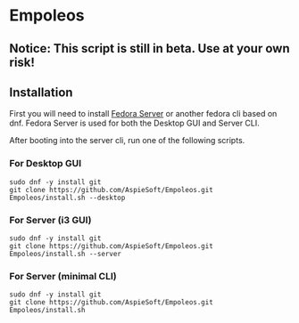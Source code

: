 # Empoleos

## Notice: This script is still in beta. Use at your own risk!

## Installation

First you will need to install [Fedora Server](https://fedoraproject.org/server/download/) or another fedora cli based on dnf.
Fedora Server is used for both the Desktop GUI and Server CLI.

After booting into the server cli, run one of the following scripts.

### For Desktop GUI

```shell
sudo dnf -y install git
git clone https://github.com/AspieSoft/Empoleos.git
Empoleos/install.sh --desktop
```

### For Server (i3 GUI)

```shell
sudo dnf -y install git
git clone https://github.com/AspieSoft/Empoleos.git
Empoleos/install.sh --server
```

### For Server (minimal CLI)

```shell
sudo dnf -y install git
git clone https://github.com/AspieSoft/Empoleos.git
Empoleos/install.sh
```

